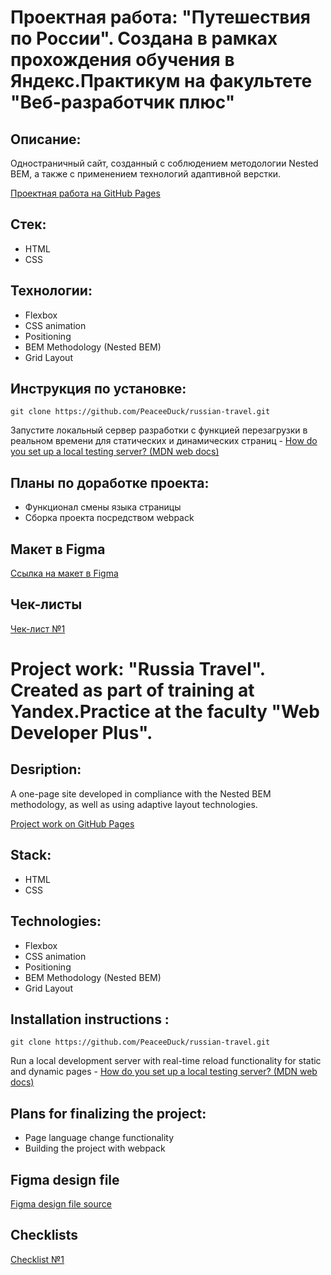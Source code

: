 # Проектная работа: "Путешествия по России". Создана в рамках прохождения обучения в Яндекс.Практикум на факультете "Веб-разработчик плюс" 
## Описание:
Одностраничный сайт, созданный с соблюдением методологии Nested BEM, а также с применением технологий адаптивной верстки.

[Проектная работа на GitHub Pages](https://peaceeduck.github.io/russian-travel/)
## Стек:
- HTML
- CSS
## Технологии:
- Flexbox
- CSS animation
- Positioning
- BEM Methodology (Nested BEM)
- Grid Layout
## Инструкция по установке:
```
git clone https://github.com/PeaceeDuck/russian-travel.git
```
Запустите локальный сервер разработки с функцией перезагрузки в реальном времени для статических и динамических страниц - [How do you set up a local testing server? (MDN web docs)](https://developer.mozilla.org/en-US/docs/Learn/Common_questions/set_up_a_local_testing_server)
## Планы по доработке проекта:
- Функционал смены языка страницы
- Сборка проекта посредством webpack
## Макет в Figma
[Ссылка на макет в Figma](https://www.figma.com/file/5S2WSbEFL6awjVWJ0NWL8Q/Sprint-3_-Russia-_-desktop-mobile?node-id=28503%3A0)
## Чек-листы
[Чек-лист №1](https://code.s3.yandex.net/web-developer/checklists-pdf/web-plus/checklist-2.pdf)

# Project work: "Russia Travel". Created as part of training at Yandex.Practice at the faculty "Web Developer Plus". 
## Desription:
A one-page site developed in compliance with the Nested BEM methodology, as well as using adaptive layout technologies.

[Project work on GitHub Pages](https://peaceeduck.github.io/russian-travel/)
## Stack:
- HTML
- CSS
## Technologies:
- Flexbox
- CSS animation
- Positioning
- BEM Methodology (Nested BEM)
- Grid Layout
## Installation instructions :
```
git clone https://github.com/PeaceeDuck/russian-travel.git
```
Run a local development server with real-time reload functionality for static and dynamic pages - [How do you set up a local testing server? (MDN web docs)](https://developer.mozilla.org/en-US/docs/Learn/Common_questions/set_up_a_local_testing_server)
## Plans for finalizing the project:
- Page language change functionality
- Building the project with webpack
## Figma design file
[Figma design file source](https://www.figma.com/file/5S2WSbEFL6awjVWJ0NWL8Q/Sprint-3_-Russia-_-desktop-mobile?node-id=28503%3A0)
## Checklists
[Checklist №1](https://code.s3.yandex.net/web-developer/checklists-pdf/web-plus/checklist-2.pdf)
